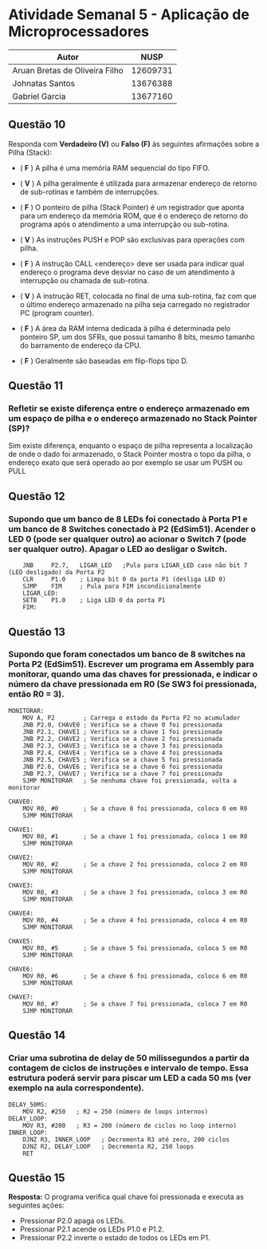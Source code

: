 # Atividade Semanal 5 - Aplicação de Microprocessadores

| Autor                          | NUSP      |
| ------------------------------ | --------- |
| Aruan Bretas de Oliveira Filho | 12609731  |
| Johnatas Santos                | 13676388  |
| Gabriel Garcia                 | 13677160  |

## Questão 10

Responda com **Verdadeiro (V)** ou **Falso (F)** às seguintes afirmações sobre a Pilha (Stack):

- ( **F** ) A pilha é uma memória RAM sequencial do tipo FIFO.

- ( **V** ) A pilha geralmente é utilizada para armazenar endereço de retorno de sub-rotinas e também de interrupções.

- ( **F** ) O ponteiro de pilha (Stack Pointer) é um registrador que aponta para um endereço da memória ROM, que é o endereço de retorno do programa após o atendimento a uma interrupção ou sub-rotina.

- ( **V** ) As instruções PUSH e POP são exclusivas para operações com pilha.

- ( **F** ) A instrução CALL <endereço> deve ser usada para indicar qual endereço o programa deve desviar no caso de um atendimento à interrupção ou chamada de sub-rotina.

- ( **V** ) A instrução RET, colocada no final de uma sub-rotina, faz com que o último endereço armazenado na pilha seja carregado no registrador PC (program counter).

- ( **F** ) A área da RAM interna dedicada à pilha é determinada pelo ponteiro SP, um dos SFRs, que possui tamanho 8 bits, mesmo tamanho do barramento de endereço da CPU.

- ( **F** ) Geralmente são baseadas em flip-flops tipo D.

## Questão 11

### Refletir se existe diferença entre o endereço armazenado em um espaço de pilha e o endereço armazenado no Stack Pointer (SP)?

Sim existe diferença, enquanto o espaço de pilha representa a localização de onde o dado foi armazenado, o Stack Pointer mostra o topo da pilha, o endereço exato que será operado ao por exemplo se usar um PUSH ou PULL

## Questão 12

### Supondo que um banco de 8 LEDs foi conectado à Porta P1 e um banco de 8 Switches conectado à P2 (EdSim51). Acender o LED 0 (pode ser qualquer outro) ao acionar o Switch 7 (pode ser qualquer outro). Apagar o LED ao desligar o Switch.

```
    JNB     P2.7,   LIGAR_LED   ;Pula para LIGAR_LED caso não bit 7 (LED desligado) da Porta P2
    CLR     P1.0    ; Limpa bit 0 da porta P1 (desliga LED 0)
    SJMP    FIM     ; Pula para FIM incondicionalmente
    LIGAR_LED:
    SETB    P1.0    ; Liga LED 0 da porta P1
    FIM:
```

## Questão 13

### Supondo que foram conectados um banco de 8 switches na Porta P2 (EdSim51). Escrever um programa em Assembly para monitorar, quando uma das chaves for pressionada, e indicar o número da chave pressionada em R0 (Se SW3 foi pressionada, então R0 = 3).

```
MONITORAR:
    MOV A, P2        ; Carrega o estado da Porta P2 no acumulador
    JNB P2.0, CHAVE0 ; Verifica se a chave 0 foi pressionada
    JNB P2.1, CHAVE1 ; Verifica se a chave 1 foi pressionada
    JNB P2.2, CHAVE2 ; Verifica se a chave 2 foi pressionada
    JNB P2.3, CHAVE3 ; Verifica se a chave 3 foi pressionada
    JNB P2.4, CHAVE4 ; Verifica se a chave 4 foi pressionada
    JNB P2.5, CHAVE5 ; Verifica se a chave 5 foi pressionada
    JNB P2.6, CHAVE6 ; Verifica se a chave 6 foi pressionada
    JNB P2.7, CHAVE7 ; Verifica se a chave 7 foi pressionada
    SJMP MONITORAR   ; Se nenhuma chave foi pressionada, volta a monitorar

CHAVE0:
    MOV R0, #0       ; Se a chave 0 foi pressionada, coloca 0 em R0
    SJMP MONITORAR

CHAVE1:
    MOV R0, #1       ; Se a chave 1 foi pressionada, coloca 1 em R0
    SJMP MONITORAR

CHAVE2:
    MOV R0, #2       ; Se a chave 2 foi pressionada, coloca 2 em R0
    SJMP MONITORAR

CHAVE3:
    MOV R0, #3       ; Se a chave 3 foi pressionada, coloca 3 em R0
    SJMP MONITORAR

CHAVE4:
    MOV R0, #4       ; Se a chave 4 foi pressionada, coloca 4 em R0
    SJMP MONITORAR

CHAVE5:
    MOV R0, #5       ; Se a chave 5 foi pressionada, coloca 5 em R0
    SJMP MONITORAR

CHAVE6:
    MOV R0, #6       ; Se a chave 6 foi pressionada, coloca 6 em R0
    SJMP MONITORAR

CHAVE7:
    MOV R0, #7       ; Se a chave 7 foi pressionada, coloca 7 em R0
    SJMP MONITORAR
```


## Questão 14

### Criar uma subrotina de delay de 50 milissegundos a partir da contagem de ciclos de instruções e intervalo de tempo. Essa estrutura poderá servir para piscar um LED a cada 50 ms (ver exemplo na aula correspondente).

```
DELAY_50MS:
    MOV R2, #250   ; R2 = 250 (número de loops internos)
DELAY_LOOP:
    MOV R3, #200   ; R3 = 200 (número de ciclos no loop interno)
INNER_LOOP:
    DJNZ R3, INNER_LOOP   ; Decrementa R3 até zero, 200 ciclos
    DJNZ R2, DELAY_LOOP   ; Decrementa R2, 250 loops
    RET
```

## Questão 15

**Resposta:** O programa verifica qual chave foi pressionada e executa as seguintes ações:

* Pressionar P2.0 apaga os LEDs.
* Pressionar P2.1 acende os LEDs P1.0 e P1.2.
* Pressionar P2.2 inverte o estado de todos os LEDs em P1.